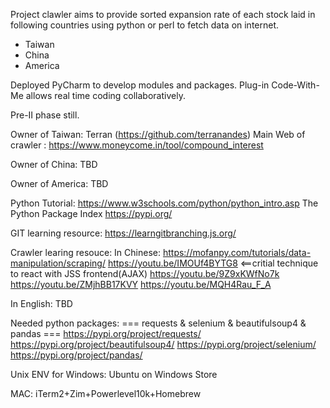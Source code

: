Project clawler aims to 
provide sorted expansion rate of each stock laid in following countries using python or perl to fetch data on internet.
  - Taiwan
  - China
  - America

Deployed PyCharm to develop modules and packages.
Plug-in Code-With-Me allows real time coding collaboratively.

Pre-II phase still.

Owner of Taiwan: Terran (https://github.com/terranandes)
Main Web of crawler : https://www.moneycome.in/tool/compound_interest

Owner of China:
TBD

Owner of America:
TBD

Python Tutorial:
https://www.w3schools.com/python/python_intro.asp
The Python Package Index
https://pypi.org/

GIT learning resource:
https://learngitbranching.js.org/

Crawler learing resouce:
In Chinese:
https://mofanpy.com/tutorials/data-manipulation/scraping/
https://youtu.be/IMOUf4BYTG8 <==critial technique to react with JSS frontend(AJAX)
https://youtu.be/9Z9xKWfNo7k
https://youtu.be/ZMjhBB17KVY
https://youtu.be/MQH4Rau_F_A

In English:
TBD

Needed python packages:
=== requests & selenium & beautifulsoup4 & pandas ===
https://pypi.org/project/requests/
https://pypi.org/project/beautifulsoup4/
https://pypi.org/project/selenium/
https://pypi.org/project/pandas/

Unix ENV for
Windows:
Ubuntu on Windows Store

MAC:
iTerm2+Zim+Powerlevel10k+Homebrew
